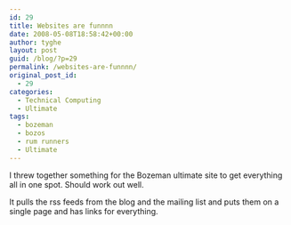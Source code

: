```yaml
---
id: 29
title: Websites are funnnn
date: 2008-05-08T18:58:42+00:00
author: tyghe
layout: post
guid: /blog/?p=29
permalink: /websites-are-funnnn/
original_post_id:
  - 29
categories:
  - Technical Computing
  - Ultimate
tags:
  - bozeman
  - bozos
  - rum runners
  - Ultimate
---
```

I threw together something for the Bozeman ultimate site to get everything all in one spot. Should work out well.

It pulls the rss feeds from the blog and the mailing list and puts them on a single page and has links for everything.
